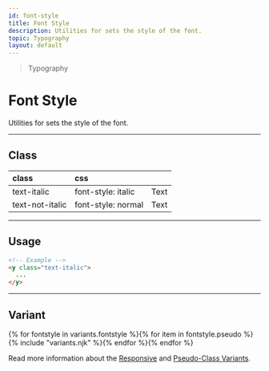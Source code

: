 ```yaml
---
id: font-style
title: Font Style
description: Utilities for sets the style of the font.
topic: Typography
layout: default
---
```


> Typography

# Font Style

Utilities for sets the style of the font.

---

## Class

| <span class="px-3 py-1 text-white (dark)text-charcoal-100 bg-gray-700 (dark)bg-gray-600 rounded-full">class</span> | <span class="px-3 py-1 text-white (dark)text-charcoal-100 bg-gray-700 (dark)bg-gray-600 rounded-full">css</span> | |
|:--|:--|:-:|
| text-italic | font-style: italic | <y class="text-lg text-italic">Text</y> |
| text-not-italic | font-style: normal | <y class="text-lg text-not-italic">Text</y> |

---

## Usage

```html
<!-- Example -->
<y class="text-italic">
  ...
</y>
```

---

## Variant

<y class="flex flex-gap-2 flex-wrap justify-start items-center">{% for fontstyle in variants.fontstyle %}{% for item in fontstyle.pseudo %}{% include "variants.njk" %}{% endfor %}{% endfor %}</y>

Read more information about the [Responsive](/responsive) and [Pseudo-Class Variants](/pseudo-class-variants/).